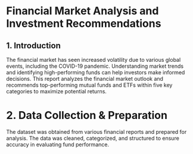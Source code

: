 # Financial Market Analysis and Investment Recommendations

## 1. Introduction
The financial market has seen increased volatility due to various global events, including the COVID-19 pandemic. Understanding market trends and identifying high-performing funds can help investors make informed decisions. This report analyzes the financial market outlook and recommends top-performing mutual funds and ETFs within five key categories to maximize potential returns.

# 2. Data Collection & Preparation
The dataset was obtained from various financial reports and prepared for analysis. The data was cleaned, categorized, and structured to ensure accuracy in evaluating fund performance.

